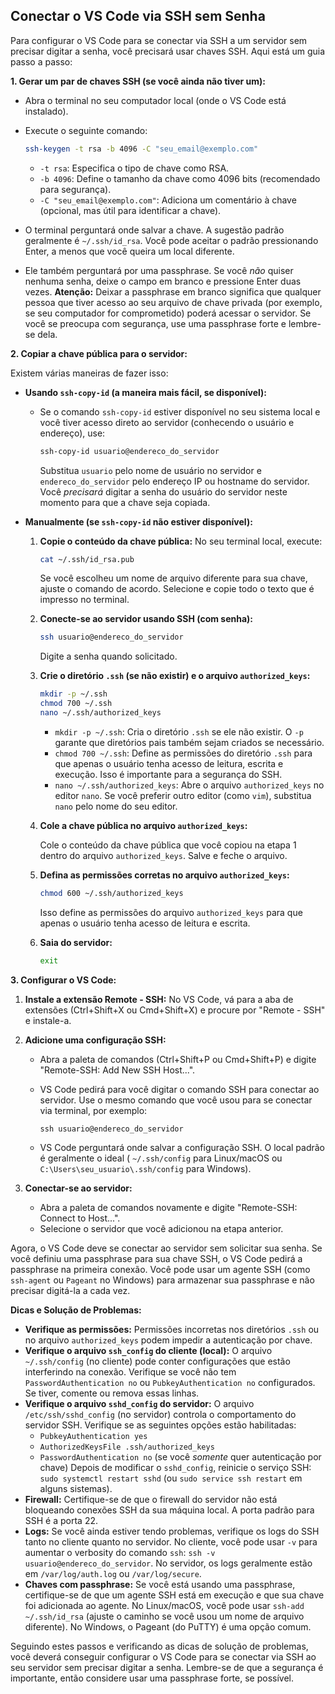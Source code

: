## Conectar o VS Code via SSH sem Senha

Para configurar o VS Code para se conectar via SSH a um servidor sem precisar digitar a senha, você precisará usar chaves SSH. Aqui está um guia passo a passo:

**1. Gerar um par de chaves SSH (se você ainda não tiver um):**

*   Abra o terminal no seu computador local (onde o VS Code está instalado).
*   Execute o seguinte comando:

    ```bash
    ssh-keygen -t rsa -b 4096 -C "seu_email@exemplo.com"
    ```

    *   `-t rsa`: Especifica o tipo de chave como RSA.
    *   `-b 4096`: Define o tamanho da chave como 4096 bits (recomendado para segurança).
    *   `-C "seu_email@exemplo.com"`: Adiciona um comentário à chave (opcional, mas útil para identificar a chave).
*   O terminal perguntará onde salvar a chave.  A sugestão padrão geralmente é `~/.ssh/id_rsa`.  Você pode aceitar o padrão pressionando Enter, a menos que você queira um local diferente.
*   Ele também perguntará por uma passphrase.  Se você *não* quiser nenhuma senha, deixe o campo em branco e pressione Enter duas vezes.  **Atenção:** Deixar a passphrase em branco significa que qualquer pessoa que tiver acesso ao seu arquivo de chave privada (por exemplo, se seu computador for comprometido) poderá acessar o servidor.  Se você se preocupa com segurança, use uma passphrase forte e lembre-se dela.

**2. Copiar a chave pública para o servidor:**

Existem várias maneiras de fazer isso:

*   **Usando `ssh-copy-id` (a maneira mais fácil, se disponível):**

    *   Se o comando `ssh-copy-id` estiver disponível no seu sistema local e você tiver acesso direto ao servidor (conhecendo o usuário e endereço), use:

        ```bash
        ssh-copy-id usuario@endereco_do_servidor
        ```

        Substitua `usuario` pelo nome de usuário no servidor e `endereco_do_servidor` pelo endereço IP ou hostname do servidor.  Você *precisará* digitar a senha do usuário do servidor neste momento para que a chave seja copiada.
*   **Manualmente (se `ssh-copy-id` não estiver disponível):**

    1.  **Copie o conteúdo da chave pública:** No seu terminal local, execute:

        ```bash
        cat ~/.ssh/id_rsa.pub
        ```

        Se você escolheu um nome de arquivo diferente para sua chave, ajuste o comando de acordo.
        Selecione e copie todo o texto que é impresso no terminal.

    2.  **Conecte-se ao servidor usando SSH (com senha):**

        ```bash
        ssh usuario@endereco_do_servidor
        ```

        Digite a senha quando solicitado.

    3.  **Crie o diretório `.ssh` (se não existir) e o arquivo `authorized_keys`:**

        ```bash
        mkdir -p ~/.ssh
        chmod 700 ~/.ssh
        nano ~/.ssh/authorized_keys
        ```

        *   `mkdir -p ~/.ssh`: Cria o diretório `.ssh` se ele não existir.  O `-p` garante que diretórios pais também sejam criados se necessário.
        *   `chmod 700 ~/.ssh`: Define as permissões do diretório `.ssh` para que apenas o usuário tenha acesso de leitura, escrita e execução. Isso é importante para a segurança do SSH.
        *   `nano ~/.ssh/authorized_keys`: Abre o arquivo `authorized_keys` no editor `nano`.  Se você preferir outro editor (como `vim`), substitua `nano` pelo nome do seu editor.

    4.  **Cole a chave pública no arquivo `authorized_keys`:**

        Cole o conteúdo da chave pública que você copiou na etapa 1 dentro do arquivo `authorized_keys`.  Salve e feche o arquivo.

    5.  **Defina as permissões corretas no arquivo `authorized_keys`:**

        ```bash
        chmod 600 ~/.ssh/authorized_keys
        ```

        Isso define as permissões do arquivo `authorized_keys` para que apenas o usuário tenha acesso de leitura e escrita.

    6.  **Saia do servidor:**

        ```bash
        exit
        ```

**3. Configurar o VS Code:**

1.  **Instale a extensão Remote - SSH:**  No VS Code, vá para a aba de extensões (Ctrl+Shift+X ou Cmd+Shift+X) e procure por "Remote - SSH" e instale-a.

2.  **Adicione uma configuração SSH:**
    * Abra a paleta de comandos (Ctrl+Shift+P ou Cmd+Shift+P) e digite "Remote-SSH: Add New SSH Host...".
    * VS Code pedirá para você digitar o comando SSH para conectar ao servidor.  Use o mesmo comando que você usou para se conectar via terminal, por exemplo:

      ```
      ssh usuario@endereco_do_servidor
      ```
    * VS Code perguntará onde salvar a configuração SSH.  O local padrão é geralmente o ideal ( `~/.ssh/config` para Linux/macOS ou `C:\Users\seu_usuario\.ssh/config` para Windows).

3. **Conectar-se ao servidor:**

    *  Abra a paleta de comandos novamente e digite "Remote-SSH: Connect to Host...".
    *  Selecione o servidor que você adicionou na etapa anterior.

Agora, o VS Code deve se conectar ao servidor sem solicitar sua senha.  Se você definiu uma passphrase para sua chave SSH, o VS Code pedirá a passphrase na primeira conexão.  Você pode usar um agente SSH (como `ssh-agent` ou `Pageant` no Windows) para armazenar sua passphrase e não precisar digitá-la a cada vez.

**Dicas e Solução de Problemas:**

*   **Verifique as permissões:** Permissões incorretas nos diretórios `.ssh` ou no arquivo `authorized_keys` podem impedir a autenticação por chave.
*   **Verifique o arquivo `ssh_config` do cliente (local):** O arquivo `~/.ssh/config` (no cliente) pode conter configurações que estão interferindo na conexão.  Verifique se você não tem `PasswordAuthentication no` ou `PubkeyAuthentication no` configurados.  Se tiver, comente ou remova essas linhas.
*   **Verifique o arquivo `sshd_config` do servidor:** O arquivo `/etc/ssh/sshd_config` (no servidor) controla o comportamento do servidor SSH. Verifique se as seguintes opções estão habilitadas:
    *   `PubkeyAuthentication yes`
    *   `AuthorizedKeysFile .ssh/authorized_keys`
    *   `PasswordAuthentication no` (se você *somente* quer autenticação por chave)
    Depois de modificar o `sshd_config`, reinicie o serviço SSH: `sudo systemctl restart sshd` (ou `sudo service ssh restart` em alguns sistemas).
*   **Firewall:** Certifique-se de que o firewall do servidor não está bloqueando conexões SSH da sua máquina local. A porta padrão para SSH é a porta 22.
*   **Logs:**  Se você ainda estiver tendo problemas, verifique os logs do SSH tanto no cliente quanto no servidor.  No cliente, você pode usar `-v` para aumentar o verbosity do comando `ssh`: `ssh -v usuario@endereco_do_servidor`.  No servidor, os logs geralmente estão em `/var/log/auth.log` ou `/var/log/secure`.
*   **Chaves com passphrase:** Se você está usando uma passphrase, certifique-se de que um agente SSH está em execução e que sua chave foi adicionada ao agente.  No Linux/macOS, você pode usar `ssh-add ~/.ssh/id_rsa` (ajuste o caminho se você usou um nome de arquivo diferente).  No Windows, o Pageant (do PuTTY) é uma opção comum.

Seguindo estes passos e verificando as dicas de solução de problemas, você deverá conseguir configurar o VS Code para se conectar via SSH ao seu servidor sem precisar digitar a senha. Lembre-se de que a segurança é importante, então considere usar uma passphrase forte, se possível.